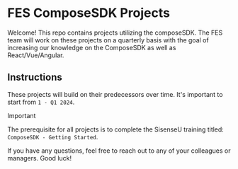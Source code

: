 # FES ComposeSDK Projects
Welcome! This repo contains projects utilizing the composeSDK. The FES team will work on these projects on a quarterly basis with the goal of increasing our knowledge on the ComposeSDK as well as React/Vue/Angular.

## Instructions
These projects will build on their predecessors over time. It's important to start from `1 - Q1 2024`. 

> [!IMPORTANT]
> The prerequisite for all projects is to complete the SisenseU training titled: `ComposeSDK - Getting Started`. 

If you have any questions, feel free to reach out to any of your colleagues or managers. Good luck!
